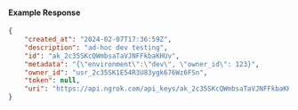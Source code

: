 <!-- Code generated for API Clients. DO NOT EDIT. -->

#### Example Response

```json
{
	"created_at": "2024-02-07T17:36:59Z",
	"description": "ad-hoc dev testing",
	"id": "ak_2c35SKcQWmbsaTaVJNFFkbaKHUv",
	"metadata": "{\"environment\":\"dev\", \"owner_id\": 123}",
	"owner_id": "usr_2c35SK1E54R3U83ygk676Wz6FSn",
	"token": null,
	"uri": "https://api.ngrok.com/api_keys/ak_2c35SKcQWmbsaTaVJNFFkbaKHUv"
}
```
